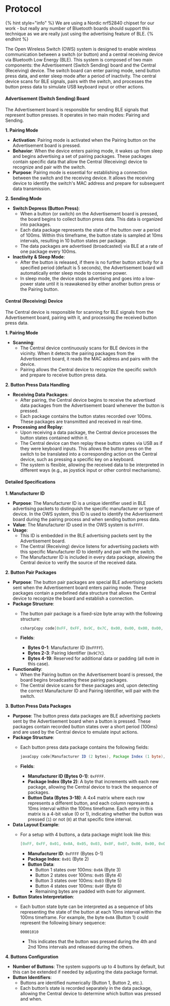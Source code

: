 # Protocol



{% hint style="info" %}
We are using a Nordic nrf52840 chipset for our work - but really any number of Bluetooth boards should support this technique as we are really just using the advertising feature of BLE.&#x20;
{% endhint %}

The Open Wireless Switch (OWS) system is designed to enable wireless communication between a switch (or button) and a central receiving device via Bluetooth Low Energy (BLE). This system is composed of two main components: the Advertisement (Switch Sending) board and the Central (Receiving) device. The switch board can enter pairing mode, send button press data, and enter sleep mode after a period of inactivity. The central device scans for BLE signals, pairs with the switch, and processes the button press data to simulate USB keyboard input or other actions.

#### Advertisement (Switch Sending) Board

The Advertisement board is responsible for sending BLE signals that represent button presses. It operates in two main modes: Pairing and Sending.

**1. Pairing Mode**

* **Activation**: Pairing mode is activated when the Pairing button on the Advertisement board is pressed.
* **Behavior**: When the device enters pairing mode, it wakes up from sleep and begins advertising a set of pairing packages. These packages contain specific data that allow the Central (Receiving) device to recognize and pair with the switch.
* **Purpose**: Pairing mode is essential for establishing a connection between the switch and the receiving device. It allows the receiving device to identify the switch's MAC address and prepare for subsequent data transmission.

**2. Sending Mode**

* **Switch Depress (Button Press)**:
  * When a button (or switch) on the Advertisement board is pressed, the board begins to collect button press data. This data is organized into packages.
  * Each data package represents the state of the button over a period of 100ms. Within this timeframe, the button state is sampled at 10ms intervals, resulting in 10 button states per package.
  * The data packages are advertised (broadcasted) via BLE at a rate of one package every 100ms.
* **Inactivity & Sleep Mode**:
  * After the button is released, if there is no further button activity for a specified period (default is 5 seconds), the Advertisement board will automatically enter sleep mode to conserve power.
  * In sleep mode, the device stops advertising and goes into a low-power state until it is reawakened by either another button press or the Pairing button.

#### Central (Receiving) Device

The Central device is responsible for scanning for BLE signals from the Advertisement board, pairing with it, and processing the received button press data.

**1. Pairing Mode**

* **Scanning**:
  * The Central device continuously scans for BLE devices in the vicinity. When it detects the pairing packages from the Advertisement board, it reads the MAC address and pairs with the device.
  * Pairing allows the Central device to recognize the specific switch and prepare to receive button press data.

**2. Button Press Data Handling**

* **Receiving Data Packages**:
  * After pairing, the Central device begins to receive the advertised data packages from the Advertisement board whenever the button is pressed.
  * Each package contains the button states recorded over 100ms. These packages are transmitted and received in real-time.
* **Processing and Replay**:
  * Upon receiving a data package, the Central device processes the button states contained within it.
  * The Central device can then replay these button states via USB as if they were keyboard inputs. This allows the button press on the switch to be translated into a corresponding action on the Central device, such as pressing a specific key on a keyboard.
  * The system is flexible, allowing the received data to be interpreted in different ways (e.g., as joystick input or other control mechanisms).

#### Detailed Specifications

**1. Manufacturer ID**

* **Purpose**: The Manufacturer ID is a unique identifier used in BLE advertising packets to distinguish the specific manufacturer or type of device. In the OWS system, this ID is used to identify the Advertisement board during the pairing process and when sending button press data.
* **Value**: The Manufacturer ID used in the OWS system is `0xFFFF`.
* **Usage**:
  * This ID is embedded in the BLE advertising packets sent by the Advertisement board.
  * The Central (Receiving) device listens for advertising packets with this specific Manufacturer ID to identify and pair with the switch.
  * The Manufacturer ID is included in every data package, allowing the Central device to verify the source of the received data.

**2. Button Pair Packages**

* **Purpose**: The button pair packages are special BLE advertising packets sent when the Advertisement board enters pairing mode. These packages contain a predefined data structure that allows the Central device to recognize the board and establish a connection.
* **Package Structure**:
  *   The button pair package is a fixed-size byte array with the following structure:

      ```csharp
      csharpCopy code[0xFF, 0xFF, 0x9C, 0x7C, 0x00, 0x00, 0x00, 0x00, 0x00, 0x00, 0x00, 0x00, 0x00, 0x00, 0x00, 0x00, 0x00, 0x00, 0x00, 0x00]
      ```
  * **Fields**:
    * **Bytes 0-1**: Manufacturer ID (`0xFFFF`).
    * **Bytes 2-3**: Pairing Identifier (`0x9C7C`).
    * **Bytes 4-19**: Reserved for additional data or padding (all `0x00` in this case).
* **Functionality**:
  * When the Pairing button on the Advertisement board is pressed, the board begins broadcasting these pairing packages.
  * The Central device scans for these packages and, upon detecting the correct Manufacturer ID and Pairing Identifier, will pair with the switch.

**3. Button Press Data Packages**

* **Purpose**: The button press data packages are BLE advertising packets sent by the Advertisement board when a button is pressed. These packages contain recorded button states over a short period (100ms) and are used by the Central device to emulate input actions.
* **Package Structure**:
  *   Each button press data package contains the following fields:

      ```java
      javaCopy code[Manufacturer ID (2 bytes), Package Index (1 byte), Button Data (4x4 bytes)]
      ```
  * **Fields**:
    * **Manufacturer ID (Bytes 0-1)**: `0xFFFF`.
    * **Package Index (Byte 2)**: A byte that increments with each new package, allowing the Central device to track the sequence of packages.
    * **Button Data (Bytes 3-18)**: A 4x4 matrix where each row represents a different button, and each column represents a 10ms interval within the 100ms timeframe. Each entry in this matrix is a 4-bit value (0 or 1), indicating whether the button was pressed (`1`) or not (`0`) at that specific time interval.
* **Data Layout Example**:
  *   For a setup with 4 buttons, a data package might look like this:

      ```csharp
      [0xFF, 0xFF, 0x01, 0x0A, 0x05, 0x03, 0x0F, 0x07, 0x00, 0x00, 0x00, 0x00, 0x00, 0x00, 0x00, 0x00, 0x00, 0x00]
      ```

      * **Manufacturer ID**: `0xFFFF` (Bytes 0-1)
      * **Package Index**: `0x01` (Byte 2)
      * **Button Data**:
        * Button 1 states over 100ms: `0x0A` (Byte 3)
        * Button 2 states over 100ms: `0x05` (Byte 4)
        * Button 3 states over 100ms: `0x03` (Byte 5)
        * Button 4 states over 100ms: `0x0F` (Byte 6)
        * Remaining bytes are padded with `0x00` for alignment.
* **Button States Interpretation**:
  *   Each button state byte can be interpreted as a sequence of bits representing the state of the button at each 10ms interval within the 100ms timeframe. For example, the byte `0x0A` (Button 1) could represent the following binary sequence:

      ```
      00001010
      ```

      * This indicates that the button was pressed during the 4th and 2nd 10ms intervals and released during the others.

**4. Buttons Configuration**

* **Number of Buttons**: The system supports up to 4 buttons by default, but this can be extended if needed by adjusting the data package format.
* **Button Identifiers**:
  * Buttons are identified numerically (Button 1, Button 2, etc.).
  * Each button’s state is recorded separately in the data package, allowing the Central device to determine which button was pressed and when.
